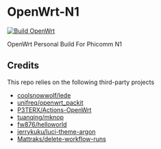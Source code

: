 # OpenWrt-N1

[![Build OpenWrt](https://github.com/itswait/openwrt-n1/workflows/Build%20OpenWrt/badge.svg)](https://github.com/itswait/openwrt-n1/actions)

OpenWrt Personal Build For Phicomm N1

## Credits

This repo relies on the following third-party projects

- [coolsnowwolf/lede](https://github.com/coolsnowwolf/lede)
- [unifreq/openwrt_packit](https://github.com/unifreq/openwrt_packit)
- [P3TERX/Actions-OpenWrt](https://github.com/P3TERX/Actions-OpenWrt)
- [tuanqing/mknop](https://github.com/tuanqing/mknop)
- [fw876/helloworld](https://github.com/fw876/helloworld)
- [jerrykuku/luci-theme-argon](https://github.com/jerrykuku/luci-theme-argon)
- [Mattraks/delete-workflow-runs](https://github.com/Mattraks/delete-workflow-runs)
